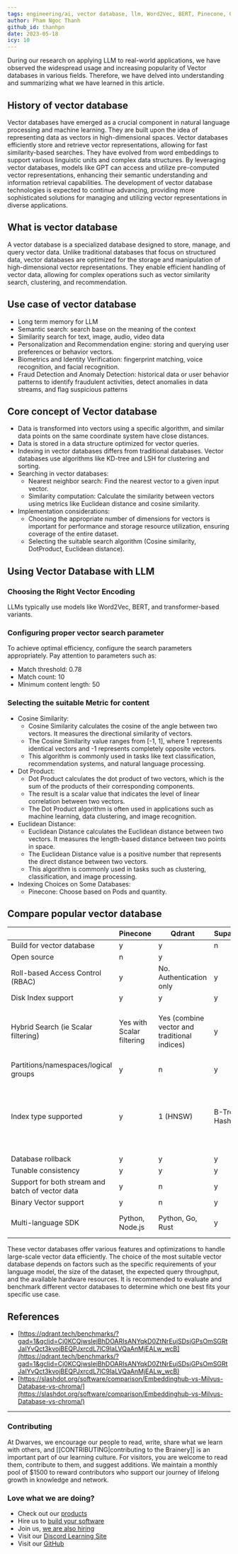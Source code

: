 ```yaml
---
tags: engineering/ai, vector database, llm, Word2Vec, BERT, Pinecone, Qdrant, Supabase, Weaviate, Milvus
author: Pham Ngoc Thanh
github_id: thanhpn
date: 2023-05-18
icy: 10
---
```


During our research on applying LLM to real-world applications, we have observed the widespread usage and increasing popularity of Vector databases in various fields. Therefore, we have delved into understanding and summarizing what we have learned in this article.

## History of vector database
Vector databases have emerged as a crucial component in natural language processing and machine learning. They are built upon the idea of representing data as vectors in high-dimensional spaces. Vector databases efficiently store and retrieve vector representations, allowing for fast similarity-based searches. They have evolved from word embeddings to support various linguistic units and complex data structures. By leveraging vector databases, models like GPT can access and utilize pre-computed vector representations, enhancing their semantic understanding and information retrieval capabilities. The development of vector database technologies is expected to continue advancing, providing more sophisticated solutions for managing and utilizing vector representations in diverse applications.


## What is vector database

A vector database is a specialized database designed to store, manage, and query vector data. Unlike traditional databases that focus on structured data, vector databases are optimized for the storage and manipulation of high-dimensional vector representations. They enable efficient handling of vector data, allowing for complex operations such as vector similarity search, clustering, and recommendation.

## Use case of vector database

- Long term memory for LLM
- Semantic search: search base on the meaning of the context
- Similarity search for text, image, audio, video data
- Personalization and Recommendation engine: storing and querying user preferences or behavior vectors.
- Biometrics and Identity Verification: fingerprint matching, voice recognition, and facial recognition.
- Fraud Detection and Anomaly Detection: historical data or user behavior patterns to identify fraudulent activities, detect anomalies in data streams, and flag suspicious patterns

## Core concept of Vector database

- Data is transformed into vectors using a specific algorithm, and similar data points on the same coordinate system have close distances.
- Data is stored in a data structure optimized for vector queries.
- Indexing in vector databases differs from traditional databases. Vector databases use algorithms like KD-tree and LSH for clustering and sorting.
- Searching in vector databases:
    - Nearest neighbor search: Find the nearest vector to a given input vector.
    - Similarity computation: Calculate the similarity between vectors using metrics like Euclidean distance and cosine similarity.
- Implementation considerations:
    - Choosing the appropriate number of dimensions for vectors is important for performance and storage resource utilization, ensuring coverage of the entire dataset.
    - Selecting the suitable search algorithm (Cosine similarity, DotProduct, Euclidean distance).

## Using Vector Database with LLM

### Choosing the Right Vector Encoding

LLMs typically use models like Word2Vec, BERT, and transformer-based variants.

### Configuring proper vector search parameter

To achieve optimal efficiency, configure the search parameters appropriately. Pay attention to parameters such as:

- Match threshold: 0.78
- Match count: 10
- Minimum content length: 50

### Selecting the suitable Metric for content

- Cosine Similarity:
    - Cosine Similarity calculates the cosine of the angle between two vectors. It measures the directional similarity of vectors.
    - The Cosine Similarity value ranges from [-1, 1], where 1 represents identical vectors and -1 represents completely opposite vectors.
    - This algorithm is commonly used in tasks like text classification, recommendation systems, and natural language processing.
- Dot Product:
    - Dot Product calculates the dot product of two vectors, which is the sum of the products of their corresponding components.
    - The result is a scalar value that indicates the level of linear correlation between two vectors.
    - The Dot Product algorithm is often used in applications such as machine learning, data clustering, and image recognition.
- Euclidean Distance:
    - Euclidean Distance calculates the Euclidean distance between two vectors. It measures the length-based distance between two points in space.
    - The Euclidean Distance value is a positive number that represents the direct distance between two vectors.
    - This algorithm is commonly used in tasks such as clustering, classification, and image processing.
- Indexing Choices on Some Databases:
    - Pinecone: Choose based on Pods and quantity.

## Compare popular vector database

|  | Pinecone | Qdrant | Supabase | Weaviate | Milvus | Chroma |
| --- | --- | --- | --- | --- | --- | --- |
| Build for vector database | y | y | n | y | y | y |
| Open source | n | y |  |  | y | y |
| Roll-based Access Control (RBAC) | y | No. Authentication only | y | Coming soon | y |  |
| Disk Index support | y | y | y | y | y |  |
| Hybrid Search (ie Scalar filtering) | Yes with Scalar filtering | Yes (combine vector and traditional indices) | y | Yes (combine Sparse and Dense Vectors) | Yes with Scalar filtering |  |
| Partitions/namespaces/logical groups | y | n | y | n | y |  |
| Index type supported | y | 1 (HNSW) | B-Tree, Hash | 1 (HNSW) | 9 (FLAT, IVS_FLAT, IVF_SQ8, IVF_PQ, HNSW, ANNOY, BIN_FLAT, and BIN_IVF_FLAT) |  |
| Database rollback | y | y | y | y | y |  |
| Tunable consistency | y | y | y | y | y |  |
| Support for both stream and batch of vector data | y | n | y | y | y |  |
| Binary Vector support | y | n | y | y | y |  |
| Multi-language SDK | Python, Node.js | Python, Go, Rust | y | Python, Java, Go | Python, Java, Go, C++, Node.js |  |

These vector databases offer various features and optimizations to handle large-scale vector data efficiently. The choice of the most suitable vector database depends on factors such as the specific requirements of your language model, the size of the dataset, the expected query throughput, and the available hardware resources. It is recommended to evaluate and benchmark different vector databases to determine which one best fits your specific use case.

## References
- [https://qdrant.tech/benchmarks/?gad=1&gclid=Cj0KCQjwsIejBhDOARIsANYqkD0ZtNrEujSDsjGPsOmSGRtJaIYvQct3kvojBEQPJxrcdL7lC9IaLVQaAnMjEALw_wcB](https://qdrant.tech/benchmarks/?gad=1&gclid=Cj0KCQjwsIejBhDOARIsANYqkD0ZtNrEujSDsjGPsOmSGRtJaIYvQct3kvojBEQPJxrcdL7lC9IaLVQaAnMjEALw_wcB)
- [https://slashdot.org/software/comparison/Embeddinghub-vs-Milvus-Database-vs-chroma/](https://slashdot.org/software/comparison/Embeddinghub-vs-Milvus-Database-vs-chroma/)

---
<!-- cta -->
### Contributing

At Dwarves, we encourage our people to read, write, share what we learn with others, and [[CONTRIBUTING|contributing to the Brainery]] is an important part of our learning culture. For visitors, you are welcome to read them, contribute to them, and suggest additions. We maintain a monthly pool of $1500 to reward contributors who support our journey of lifelong growth in knowledge and network.

### Love what we are doing?

- Check out our [products](https://superbits.co)
- Hire us to [build your software](https://d.foundation)
- Join us, [we are also hiring](https://github.com/dwarvesf/WeAreHiring)
- Visit our [Discord Learning Site](https://discord.gg/dzNBpNTVEZ)
- Visit our [GitHub](https://github.com/dwarvesf)